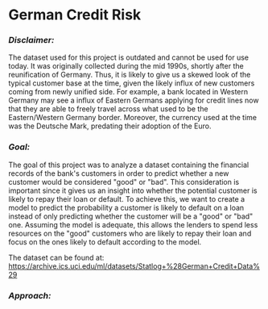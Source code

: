 # German Credit Risk

### _Disclaimer:_
The dataset used for this project is outdated and cannot be used for use today. It was originally collected during the mid 1990s, shortly after the reunification of Germany. Thus, it is likely to give us a skewed look of the typical customer base at the time, given the likely influx of new customers coming from newly unified side. For example, a bank located in Western Germany may see a influx of Eastern Germans applying for credit lines now that they are able to freely travel across what used to be the Eastern/Western Germany border. Moreover, the currency used at the time was the Deutsche Mark, predating their adoption of the Euro.

### _Goal:_
The goal of this project was to analyze a dataset containing the financial records of the bank's customers in order to predict whether a new customer would be considered "good" or "bad". This consideration is important since it gives us an insight into whether the potential customer is likely to repay their loan or default. To achieve this, we want to create a model to predict the probability a customer is likely to default on a loan instead of only predicting whether the customer will be a "good" or "bad" one. Assuming the model is adequate, this allows the lenders to spend less resources on the "good" customers who are likely to repay their loan and focus on the ones likely to default according to the model.


The dataset can be found at: https://archive.ics.uci.edu/ml/datasets/Statlog+%28German+Credit+Data%29


### _Approach:_
